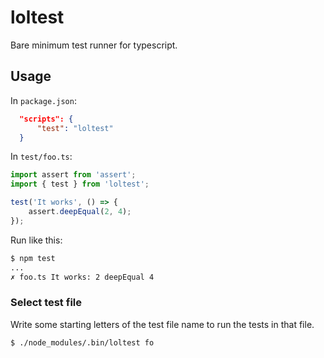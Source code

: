 loltest
=======

Bare minimum test runner for typescript.

## Usage

In `package.json`:

```json
  "scripts": {
      "test": "loltest"
  }
```

In `test/foo.ts`:

```typescript
import assert from 'assert';
import { test } from 'loltest';

test('It works', () => {
    assert.deepEqual(2, 4);
});
```

Run like this:

```bash
$ npm test
...
✗ foo.ts It works: 2 deepEqual 4
```

### Select test file

Write some starting letters of the test file name to run
the tests in that file.

```bash
$ ./node_modules/.bin/loltest fo
```
